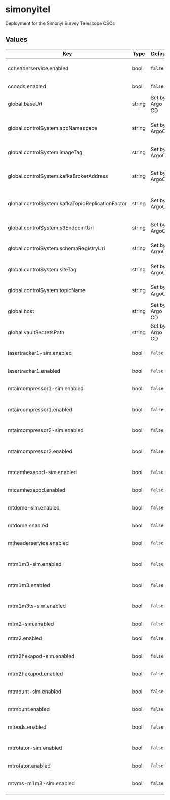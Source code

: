 # simonyitel

Deployment for the Simonyi Survey Telescope CSCs

## Values

| Key | Type | Default | Description |
|-----|------|---------|-------------|
| ccheaderservice.enabled | bool | `false` | Enable the CCHeaderService CSC |
| ccoods.enabled | bool | `false` | Enable the CCOODS CSC |
| global.baseUrl | string | Set by Argo CD | Base URL for the environment |
| global.controlSystem.appNamespace | string | Set by ArgoCD | Application namespace for the control system deployment |
| global.controlSystem.imageTag | string | Set by ArgoCD | Image tag for the control system deployment |
| global.controlSystem.kafkaBrokerAddress | string | Set by ArgoCD | Kafka broker address for the control system deployment |
| global.controlSystem.kafkaTopicReplicationFactor | string | Set by ArgoCD | Kafka topic replication factor for control system topics |
| global.controlSystem.s3EndpointUrl | string | Set by ArgoCD | S3 endpoint (LFA) for the control system deployment |
| global.controlSystem.schemaRegistryUrl | string | Set by ArgoCD | Schema registry URL for the control system deployment |
| global.controlSystem.siteTag | string | Set by ArgoCD | Site tag for the control system deployment |
| global.controlSystem.topicName | string | Set by ArgoCD | Topic name tag for the control system deployment |
| global.host | string | Set by Argo CD | Host name for ingress |
| global.vaultSecretsPath | string | Set by Argo CD | Base path for Vault secrets |
| lasertracker1-sim.enabled | bool | `false` | Enable the LaserTracker:1 simulator CSC |
| lasertracker1.enabled | bool | `false` | Enable the LaserTracker:1 CSC |
| mtaircompressor1-sim.enabled | bool | `false` | Enable the MTAirCompressor:1 simulator CSC |
| mtaircompressor1.enabled | bool | `false` | Enable the MTAirCompressor:1 CSC |
| mtaircompressor2-sim.enabled | bool | `false` | Enable the MTAirCompressor:2 simulator CSC |
| mtaircompressor2.enabled | bool | `false` | Enable the MTAirCompressor:2 CSC |
| mtcamhexapod-sim.enabled | bool | `false` | Enable the MTHexapod:1 simulator CSC |
| mtcamhexapod.enabled | bool | `false` | Enable the MTHexapod:1 CSC |
| mtdome-sim.enabled | bool | `false` | Enable the MTDome simulator CSC |
| mtdome.enabled | bool | `false` | Enable the MTDome CSC |
| mtheaderservice.enabled | bool | `false` | Enable the MTHeaderService CSC |
| mtm1m3-sim.enabled | bool | `false` | Enable the MTM1M3 simulator CSC |
| mtm1m3.enabled | bool | `false` | Enable the MTM1M3 hardware simulator CSC |
| mtm1m3ts-sim.enabled | bool | `false` | Enable the MTM1M3TS simulator CSC |
| mtm2-sim.enabled | bool | `false` | Enable the MTM2 simulator CSC |
| mtm2.enabled | bool | `false` | Enable the MTM2 CSC |
| mtm2hexapod-sim.enabled | bool | `false` | Enable the MTHexapod:2 simulator CSC |
| mtm2hexapod.enabled | bool | `false` | Enable the MTHexapod:2 CSC |
| mtmount-sim.enabled | bool | `false` | Enable the MTMount simulator CSC |
| mtmount.enabled | bool | `false` | Enable the MTMount CSC |
| mtoods.enabled | bool | `false` | Enable the MTOODS simulator CSC |
| mtrotator-sim.enabled | bool | `false` | Enable the MTRotator simulator CSC |
| mtrotator.enabled | bool | `false` | Enable the MTRotator CSC |
| mtvms-m1m3-sim.enabled | bool | `false` | Enable the MTVMS:1 simulator CSC |
